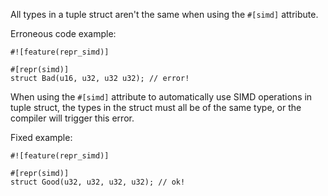 All types in a tuple struct aren't the same when using the `#[simd]`
attribute.

Erroneous code example:

```compile_fail,E0076
#![feature(repr_simd)]

#[repr(simd)]
struct Bad(u16, u32, u32 u32); // error!
```

When using the `#[simd]` attribute to automatically use SIMD operations in tuple
struct, the types in the struct must all be of the same type, or the compiler
will trigger this error.

Fixed example:

```
#![feature(repr_simd)]

#[repr(simd)]
struct Good(u32, u32, u32, u32); // ok!
```
